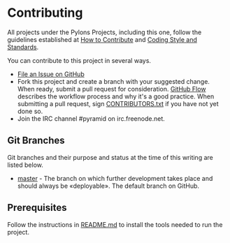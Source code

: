 # Contributing

All projects under the Pylons Projects, including this one, follow the guidelines established at [How to Contribute](http://www.pylonsproject.org/community/how-to-contribute) and [Coding Style and Standards](http://docs.pylonsproject.org/en/latest/community/codestyle.html).

You can contribute to this project in several ways.

- [File an Issue on GitHub](https://github.com/Pylons/trypyramid.com/issues)
- Fork this project and create a branch with your suggested change. When ready, submit a pull request for consideration. [GitHub Flow](https://guides.github.com/introduction/flow/index.html) describes the workflow process and why it's a good practice. When submitting a pull request, sign [CONTRIBUTORS.txt](https://github.com/Pylons/trypyramid.com/blob/master/CONTRIBUTORS.txt) if you have not yet done so.
- Join the IRC channel #pyramid on irc.freenode.net.

## Git Branches

Git branches and their purpose and status at the time of this writing are listed below.

- [master](https://github.com/Pylons/trypyramid.com/) - The branch on which further development takes place and should always be «deployable». The default branch on GitHub.

## Prerequisites

Follow the instructions in [README.md](https://github.com/Pylons/trypyramid.com) to install the tools needed to run the project.
